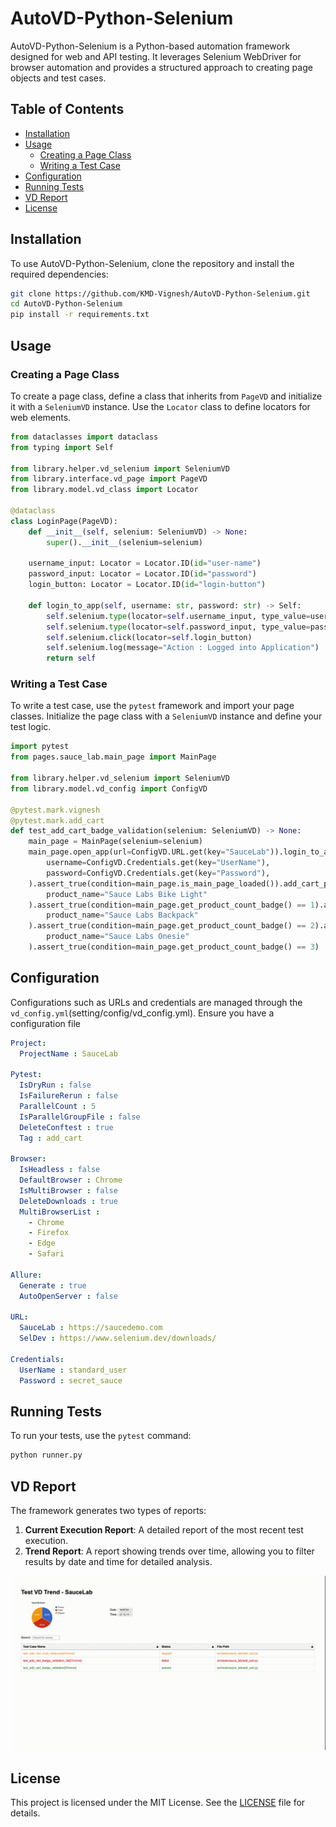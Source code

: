 # AutoVD-Python-Selenium

AutoVD-Python-Selenium is a Python-based automation framework designed for web and API testing. It leverages Selenium WebDriver for browser automation and provides a structured approach to creating page objects and test cases.

## Table of Contents

- [Installation](#installation)
- [Usage](#usage)
  - [Creating a Page Class](#creating-a-page-class)
  - [Writing a Test Case](#writing-a-test-case)
- [Configuration](#configuration)
- [Running Tests](#running-tests)
- [VD Report](#vd-report)
- [License](#license)

## Installation

To use AutoVD-Python-Selenium, clone the repository and install the required dependencies:

```bash
git clone https://github.com/KMD-Vignesh/AutoVD-Python-Selenium.git
cd AutoVD-Python-Selenium
pip install -r requirements.txt
```

## Usage

### Creating a Page Class

To create a page class, define a class that inherits from `PageVD` and initialize it with a `SeleniumVD` instance. Use the `Locator` class to define locators for web elements.

```python
from dataclasses import dataclass
from typing import Self

from library.helper.vd_selenium import SeleniumVD
from library.interface.vd_page import PageVD
from library.model.vd_class import Locator

@dataclass
class LoginPage(PageVD):
    def __init__(self, selenium: SeleniumVD) -> None:
        super().__init__(selenium=selenium)

    username_input: Locator = Locator.ID(id="user-name")
    password_input: Locator = Locator.ID(id="password")
    login_button: Locator = Locator.ID(id="login-button")

    def login_to_app(self, username: str, password: str) -> Self:
        self.selenium.type(locator=self.username_input, type_value=username)
        self.selenium.type(locator=self.password_input, type_value=password)
        self.selenium.click(locator=self.login_button)
        self.selenium.log(message="Action : Logged into Application")
        return self
```

### Writing a Test Case

To write a test case, use the `pytest` framework and import your page classes. Initialize the page class with a `SeleniumVD` instance and define your test logic.

```python
import pytest
from pages.sauce_lab.main_page import MainPage

from library.helper.vd_selenium import SeleniumVD
from library.model.vd_config import ConfigVD

@pytest.mark.vignesh
@pytest.mark.add_cart
def test_add_cart_badge_validation(selenium: SeleniumVD) -> None:
    main_page = MainPage(selenium=selenium)
    main_page.open_app(url=ConfigVD.URL.get(key="SauceLab")).login_to_app(
        username=ConfigVD.Credentials.get(key="UserName"),
        password=ConfigVD.Credentials.get(key="Password"),
    ).assert_true(condition=main_page.is_main_page_loaded()).add_cart_product(
        product_name="Sauce Labs Bike Light"
    ).assert_true(condition=main_page.get_product_count_badge() == 1).add_cart_product(
        product_name="Sauce Labs Backpack"
    ).assert_true(condition=main_page.get_product_count_badge() == 2).add_cart_product(
        product_name="Sauce Labs Onesie"
    ).assert_true(condition=main_page.get_product_count_badge() == 3)
```

## Configuration

Configurations such as URLs and credentials are managed through the `vd_config.yml`(setting/config/vd_config.yml). Ensure you have a configuration file

```yaml
Project:
  ProjectName : SauceLab

Pytest:
  IsDryRun : false
  IsFailureRerun : false
  ParallelCount : 5
  IsParallelGroupFile : false
  DeleteConftest : true
  Tag : add_cart

Browser:
  IsHeadless : false
  DefaultBrowser : Chrome
  IsMultiBrowser : false
  DeleteDownloads : true
  MultiBrowserList : 
    - Chrome
    - Firefox
    - Edge
    - Safari

Allure:
  Generate : true
  AutoOpenServer : false

URL:
  SauceLab : https://saucedemo.com
  SelDev : https://www.selenium.dev/downloads/

Credentials:
  UserName : standard_user
  Password : secret_sauce


```

## Running Tests

To run your tests, use the `pytest` command:

```bash
python runner.py
```

## VD Report

The framework generates two types of reports:

1. **Current Execution Report**: A detailed report of the most recent test execution.
2. **Trend Report**: A report showing trends over time, allowing you to filter results by date and time for detailed analysis.

![VD Trends](vd_trends.gif)

## License

This project is licensed under the MIT License. See the [LICENSE](LICENSE) file for details.
